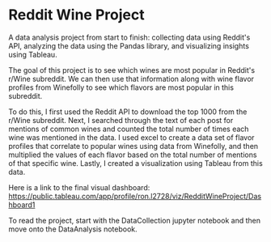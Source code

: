 # Reddit Wine Project
A data analysis project from start to finish: collecting data using Reddit's API, analyzing the data using the Pandas library, and visualizing insights using Tableau.

The goal of this project is to see which wines are most popular in Reddit's r/Wine subreddit. We can then use that information along with wine flavor profiles from Winefolly to see which flavors are most popular in this subreddit.

To do this, I first used the Reddit API to download the top 1000 from the r/Wine subreddit. Next, I searched through the text of each post for mentions of common wines and counted the total number of times each wine was mentioned in the data. I used excel to create a data set of flavor profiles that correlate to popular wines using data from Winefolly, and then multiplied the values of each flavor based on the total number of mentions of that specific wine. Lastly, I created a visualization using Tableau from this data. 

Here is a link to the final visual dashboard: https://public.tableau.com/app/profile/ron.l2728/viz/RedditWineProject/Dashboard1

To read the project, start with the DataCollection jupyter notebook and then move onto the DataAnalysis notebook.
